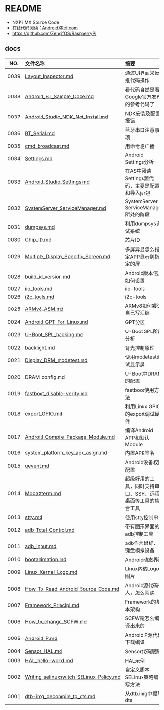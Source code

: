 # README

* [NXP i.MX Source Code](https://source.codeaurora.org/external/imx)
* 在线代码阅读：[AndroidXRef.com](http://androidxref.com/)
* https://github.com/ZengjfOS/RaspberryPi

## docs

NO.|文件名称|摘要
:--:|:--|:--
0039| [Layout_Inspector.md](docs/0039_Layout_Inspector.md) | 通过UI界面来反推代码操作
0038| [Android_BT_Sample_Code.md](docs/0038_Android_BT_Sample_Code.md) | 看代码自然是看Google官方发布的参考代码了
0037| [Android_Studio_NDK_Not_Install.md](docs/0037_Android_Studio_NDK_Not_Install.md) | NDK安装及配置报错
0036| [BT_Serial.md](docs/0036_BT_Serial.md) | 蓝牙串口注意事项
0035| [cmd_broadcast.md](docs/0035_cmd_broadcast.md) | 用命令发广播
0034| [Settings.md](docs/0034_Settings.md) | Android Settings分析
0033| [Android_Studio_Settings.md](docs/0033_Android_Studio_Settings.md) | 在AS中阅读Settings源代码，主要是配置和导入jar包
0032| [SystemServer_ServiceManager.md](docs/0032_SystemServer_ServiceManager.md) | SystemServer ServiceManager所处的阶段
0031| [dumpsys.md](docs/0031_dumpsys.md) | 利用dumpsys调试系统
0030| [Chip_ID.md](docs/0030_Chip_ID.md) | 芯片ID
0029| [Multiple_Display_Specific_Screen.md](docs/0029_Multiple_Display_Specific_Screen.md) | 多屏异显怎么指定APP显示到指定的屏
0028| [build_id_version.md](docs/0028_build_id_version.md) | Android版本信息如何设置
0027| [iio_tools.md](docs/0027_iio_tools.md) | iio-tools
0026| [i2c_tools.md](docs/0026_i2c_tools.md) | i2c-tools
0025| [ARMv8_ASM.md](docs/0025_ARMv8_ASM.md) | ARMv8如何尝试自己写汇编
0024| [Android_GPT_For_Linux.md](docs/0024_Android_GPT_For_Linux.md) | GPT分区
0023| [U-Boot_SPL_hacking.md](docs/0023_U-Boot_SPL_hacking.md) | U-Boot SPL阶段分析
0022| [backlight.md](docs/0022_backlight.md) | 背光控制原理
0021| [Display_DRM_modetest.md](docs/0021_Display_DRM_modetest.md) | 使用modetest测试显示屏
0020| [DRAM_config.md](docs/0020_DRAM_config.md) | U-Boot中DRAM的配置
0019| [fastboot_disable-verity.md](docs/0019_fastboot_disable-verity.md) | fastboot使用方法
0018| [export_GPIO.md](docs/0018_export_GPIO.md) | 利用Linux GPIO的export调试硬件
0017| [Android_Compile_Package_Module.md](docs/0017_Android_Compile_Package_Module.md) | 编译Android APP和默认Module
0016| [system_platform_key_apk_asign.md](docs/0016_system_platform_key_apk_asign.md) | 内置APK签名
0015| [uevent.md](docs/0015_uevent.md) | Android设备权限配置
0014| [MobaXterm.md](docs/0014_MobaXterm.md) | 超级好用的工具，同时支持串口、SSH、远程桌面等工具的集合工具
0013| [stty.md](docs/0013_stty.md) | 使用stty控制串口
0012| [adb_Total_Control.md](docs/0012_adb_Total_Control.md) | 带有图形界面的adb控制工具
0011| [adb_input.md](docs/0011_adb_input.md) | adb作为鼠标、键盘模拟设备
0010| [bootanimation.md](docs/0010_bootanimation.md) | Android动态界面
0009| [Linux_Kernel_Logo.md](docs/0009_Linux_Kernel_Logo.md) | Linux内核Logo图片
0008| [How_To_Read_Android_Source_Code.md](docs/0008_How_To_Read_Android_Source_Code.md) | Android源代码很大，怎么阅读
0007| [Framework_Principl.md](docs/0007_Framework_Principl.md) | Framework的基本架构
0006| [How_to_change_SCFW.md](docs/0006_How_to_change_SCFW.md) | SCFW是怎么编译出来的
0005| [Android_P.md](docs/0005_Android_P.md) | Android P源代码下载编译
0004| [Sensor_HAL.md](docs/0004_Sensor_HAL.md) | Sensor代码跟踪
0003| [HAL_hello-world.md](docs/0003_HAL_hello-world.md) | HAL示例
0002| [Writing_selinuxswitch_SELinux_Policy.md](docs/0002_Writing_selinuxswitch_SELinux_Policy.md) | 自定义脚本SELinux策略编写方法
0001| [dtb-img_decompile_to_dts.md](docs/0001_dtb-img_decompile_to_dts.md) | 从dtb.img中提取dts
